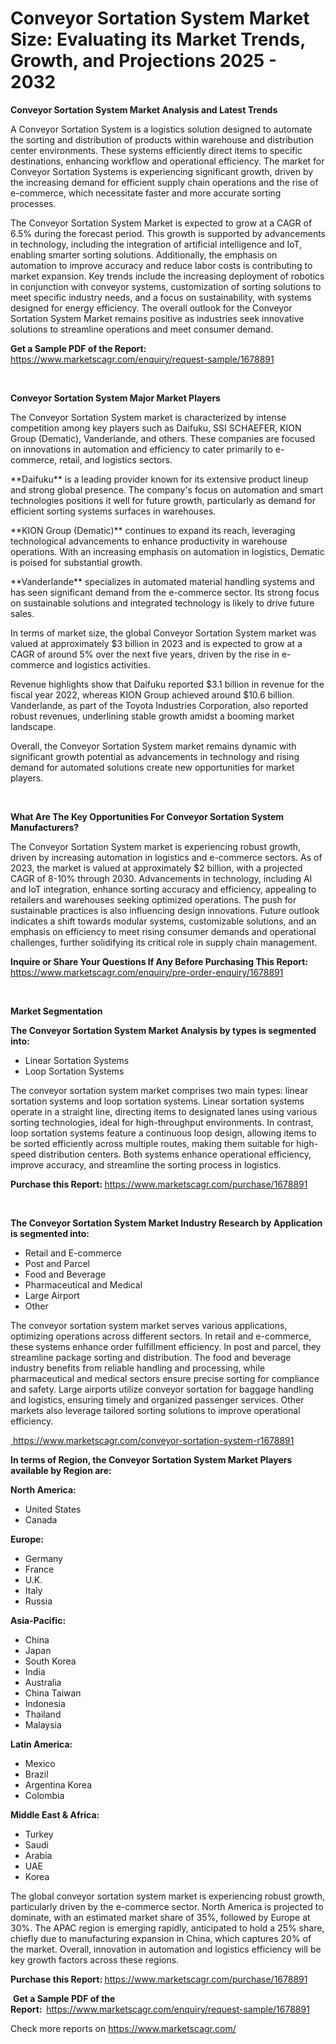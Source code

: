 <p><h1>Conveyor Sortation System Market Size: Evaluating its Market Trends, Growth, and Projections 2025 - 2032</h1></p><p><strong>Conveyor Sortation System Market Analysis and Latest Trends</strong></p>
<p><p>A Conveyor Sortation System is a logistics solution designed to automate the sorting and distribution of products within warehouse and distribution center environments. These systems efficiently direct items to specific destinations, enhancing workflow and operational efficiency. The market for Conveyor Sortation Systems is experiencing significant growth, driven by the increasing demand for efficient supply chain operations and the rise of e-commerce, which necessitate faster and more accurate sorting processes.</p><p>The Conveyor Sortation System Market is expected to grow at a CAGR of 6.5% during the forecast period. This growth is supported by advancements in technology, including the integration of artificial intelligence and IoT, enabling smarter sorting solutions. Additionally, the emphasis on automation to improve accuracy and reduce labor costs is contributing to market expansion. Key trends include the increasing deployment of robotics in conjunction with conveyor systems, customization of sorting solutions to meet specific industry needs, and a focus on sustainability, with systems designed for energy efficiency. The overall outlook for the Conveyor Sortation System Market remains positive as industries seek innovative solutions to streamline operations and meet consumer demand.</p></p>
<p><strong>Get a Sample PDF of the Report:&nbsp;</strong> <a href="https://www.marketscagr.com/enquiry/request-sample/1678891?utm_campaign=3575&utm_medium=2&utm_source=Github&utm_content=ia&utm_term=24032025&utm_id=conveyor-sortation-system">https://www.marketscagr.com/enquiry/request-sample/1678891</a></p>
<p>&nbsp;</p>
<p><strong>Conveyor Sortation System Major Market Players</strong></p>
<p><p>The Conveyor Sortation System market is characterized by intense competition among key players such as Daifuku, SSI SCHAEFER, KION Group (Dematic), Vanderlande, and others. These companies are focused on innovations in automation and efficiency to cater primarily to e-commerce, retail, and logistics sectors.</p><p>**Daifuku** is a leading provider known for its extensive product lineup and strong global presence. The company's focus on automation and smart technologies positions it well for future growth, particularly as demand for efficient sorting systems surfaces in warehouses.</p><p>**KION Group (Dematic)** continues to expand its reach, leveraging technological advancements to enhance productivity in warehouse operations. With an increasing emphasis on automation in logistics, Dematic is poised for substantial growth.</p><p>**Vanderlande** specializes in automated material handling systems and has seen significant demand from the e-commerce sector. Its strong focus on sustainable solutions and integrated technology is likely to drive future sales.</p><p>In terms of market size, the global Conveyor Sortation System market was valued at approximately $3 billion in 2023 and is expected to grow at a CAGR of around 5% over the next five years, driven by the rise in e-commerce and logistics activities.</p><p>Revenue highlights show that Daifuku reported $3.1 billion in revenue for the fiscal year 2022, whereas KION Group achieved around $10.6 billion. Vanderlande, as part of the Toyota Industries Corporation, also reported robust revenues, underlining stable growth amidst a booming market landscape.</p><p>Overall, the Conveyor Sortation System market remains dynamic with significant growth potential as advancements in technology and rising demand for automated solutions create new opportunities for market players.</p></p>
<p>&nbsp;</p>
<p><strong>What Are The Key Opportunities For Conveyor Sortation System Manufacturers?</strong></p>
<p><p>The Conveyor Sortation System market is experiencing robust growth, driven by increasing automation in logistics and e-commerce sectors. As of 2023, the market is valued at approximately $2 billion, with a projected CAGR of 8-10% through 2030. Advancements in technology, including AI and IoT integration, enhance sorting accuracy and efficiency, appealing to retailers and warehouses seeking optimized operations. The push for sustainable practices is also influencing design innovations. Future outlook indicates a shift towards modular systems, customizable solutions, and an emphasis on efficiency to meet rising consumer demands and operational challenges, further solidifying its critical role in supply chain management.</p></p>
<p><strong>Inquire or Share Your Questions If Any Before Purchasing This Report:</strong> <a href="https://www.marketscagr.com/enquiry/pre-order-enquiry/1678891?utm_campaign=3575&utm_medium=2&utm_source=Github&utm_content=ia&utm_term=24032025&utm_id=conveyor-sortation-system">https://www.marketscagr.com/enquiry/pre-order-enquiry/1678891</a></p>
<p>&nbsp;</p>
<p><strong>Market Segmentation</strong></p>
<p><strong>The Conveyor Sortation System Market Analysis by types is segmented into:</strong></p>
<p><ul><li>Linear Sortation Systems</li><li>Loop Sortation Systems</li></ul></p>
<p><p>The conveyor sortation system market comprises two main types: linear sortation systems and loop sortation systems. Linear sortation systems operate in a straight line, directing items to designated lanes using various sorting technologies, ideal for high-throughput environments. In contrast, loop sortation systems feature a continuous loop design, allowing items to be sorted efficiently across multiple routes, making them suitable for high-speed distribution centers. Both systems enhance operational efficiency, improve accuracy, and streamline the sorting process in logistics.</p></p>
<p><strong>Purchase this Report:&nbsp;</strong><a href="https://www.marketscagr.com/purchase/1678891?utm_campaign=3575&utm_medium=2&utm_source=Github&utm_content=ia&utm_term=24032025&utm_id=conveyor-sortation-system">https://www.marketscagr.com/purchase/1678891</a></p>
<p>&nbsp;</p>
<p><strong>The Conveyor Sortation System Market Industry Research by Application is segmented into:</strong></p>
<p><ul><li>Retail and E-commerce</li><li>Post and Parcel</li><li>Food and Beverage</li><li>Pharmaceutical and Medical</li><li>Large Airport</li><li>Other</li></ul></p>
<p><p>The conveyor sortation system market serves various applications, optimizing operations across different sectors. In retail and e-commerce, these systems enhance order fulfillment efficiency. In post and parcel, they streamline package sorting and distribution. The food and beverage industry benefits from reliable handling and processing, while pharmaceutical and medical sectors ensure precise sorting for compliance and safety. Large airports utilize conveyor sortation for baggage handling and logistics, ensuring timely and organized passenger services. Other markets also leverage tailored sorting solutions to improve operational efficiency.</p></p>
<p><a href="https://www.marketscagr.com/conveyor-sortation-system-r1678891?utm_campaign=3575&utm_medium=2&utm_source=Github&utm_content=ia&utm_term=24032025&utm_id=conveyor-sortation-system">&nbsp;https://www.marketscagr.com/conveyor-sortation-system-r1678891</a></p>
<p><strong>In terms of Region, the Conveyor Sortation System Market Players available by Region are:</strong></p>
<p>
    <p> <strong> North America: </strong>
        <ul>
            <li>United States</li>
            <li>Canada</li>
        </ul>
        </p> 
    <p> <strong> Europe: </strong>
        <ul>
            <li>Germany</li>
            <li>France</li>
            <li>U.K.</li>
            <li>Italy</li>
            <li>Russia</li>
        </ul>
        </p> 
    <p> <strong> Asia-Pacific: </strong>
        <ul>
            <li>China</li>
            <li>Japan</li>
            <li>South Korea</li>
            <li>India</li>
            <li>Australia</li>
            <li>China Taiwan</li>
            <li>Indonesia</li>
            <li>Thailand</li>
            <li>Malaysia</li>
        </ul>
        </p> 
    <p> <strong> Latin America: </strong>
        <ul>
            <li>Mexico</li>
            <li>Brazil</li>
            <li>Argentina Korea</li>
            <li>Colombia</li>
        </ul>
        </p> 
    <p> <strong> Middle East & Africa: </strong>
        <ul>
            <li>Turkey</li>
            <li>Saudi</li>
            <li>Arabia</li>
            <li>UAE</li>
            <li>Korea</li>
        </ul>
    </p>
    </p>
<p><p>The global conveyor sortation system market is experiencing robust growth, particularly driven by the e-commerce sector. North America is projected to dominate, with an estimated market share of 35%, followed by Europe at 30%. The APAC region is emerging rapidly, anticipated to hold a 25% share, chiefly due to manufacturing expansion in China, which captures 20% of the market. Overall, innovation in automation and logistics efficiency will be key growth factors across these regions.</p></p>
<p><strong>Purchase this Report: </strong><a href="https://www.marketscagr.com/purchase/1678891?utm_campaign=3575&utm_medium=2&utm_source=Github&utm_content=ia&utm_term=24032025&utm_id=conveyor-sortation-system">https://www.marketscagr.com/purchase/1678891</a></p>
<p>&nbsp;<strong>Get a Sample PDF of the Report:&nbsp;&nbsp;</strong><a href="https://www.marketscagr.com/enquiry/request-sample/1678891?utm_campaign=3575&utm_medium=2&utm_source=Github&utm_content=ia&utm_term=24032025&utm_id=conveyor-sortation-system">https://www.marketscagr.com/enquiry/request-sample/1678891</a></p>
<p><strong></strong></p>
<p>Check more reports on <a href="https://www.marketscagr.com/?utm_campaign=3575&utm_medium=2&utm_source=Github&utm_content=ia&utm_term=24032025&utm_id=conveyor-sortation-system">https://www.marketscagr.com/</a></p>